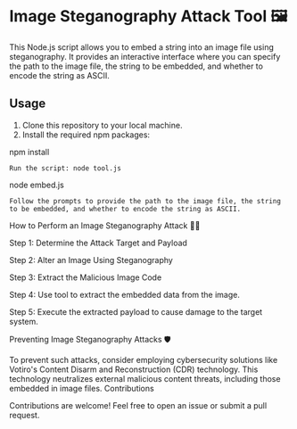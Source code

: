 # Image Steganography Attack Tool 🖼️

This Node.js script allows you to embed a string into an image file using steganography. It provides an interactive interface where you can specify the path to the image file, the string to be embedded, and whether to encode the string as ASCII.

## Usage

1. Clone this repository to your local machine.
2. Install the required npm packages:


npm install

    Run the script: node tool.js

node embed.js

    Follow the prompts to provide the path to the image file, the string to be embedded, and whether to encode the string as ASCII.

How to Perform an Image Steganography Attack 🕵️‍♂️

Step 1: Determine the Attack Target and Payload

Step 2: Alter an Image Using Steganography

Step 3: Extract the Malicious Image Code

Step 4: Use tool to extract the embedded data from the image.

Step 5: Execute the extracted payload to cause damage to the target system.

Preventing Image Steganography Attacks 🛡️

To prevent such attacks, consider employing cybersecurity solutions like Votiro's Content Disarm and Reconstruction (CDR) technology. This technology neutralizes external malicious content threats, including those embedded in image files.
Contributions

Contributions are welcome! Feel free to open an issue or submit a pull request.
